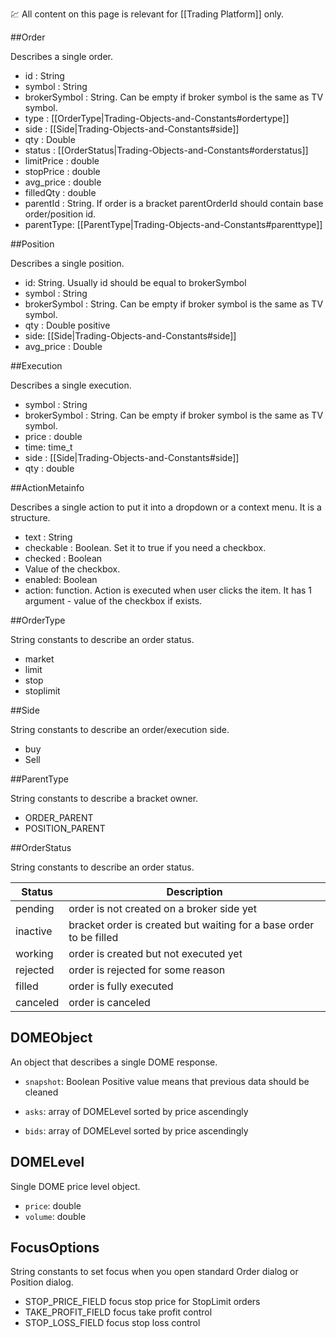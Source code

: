 :chart: All content on this page is relevant for [[Trading Platform]] only.

##Order

Describes a single order. 

* id : String
* symbol : String
* brokerSymbol : String. Can be empty if broker symbol is the same as TV symbol.
* type : [[OrderType|Trading-Objects-and-Constants#ordertype]]
* side : [[Side|Trading-Objects-and-Constants#side]]
* qty : Double
* status : [[OrderStatus|Trading-Objects-and-Constants#orderstatus]]
* limitPrice : double
* stopPrice : double
* avg_price : double
* filledQty : double
* parentId : String. If order is a bracket parentOrderId should contain base order/position id.
* parentType: [[ParentType|Trading-Objects-and-Constants#parenttype]]

##Position

Describes a single position. 

* id: String. Usually id should be equal to brokerSymbol
* symbol : String
* brokerSymbol : String. Can be empty if broker symbol is the same as TV symbol.
* qty : Double positive
* side: [[Side|Trading-Objects-and-Constants#side]]
* avg_price : Double

##Execution

Describes a single execution.

* symbol : String
* brokerSymbol : String. Can be empty if broker symbol is the same as TV symbol.
* price : double
* time: time_t
* side : [[Side|Trading-Objects-and-Constants#side]]
* qty : double
 

##ActionMetainfo

Describes a single action to put it into a dropdown or a context menu. It is a structure.

* text : String
* checkable : Boolean. Set it to true if you need a checkbox.
* checked : Boolean
* Value of the checkbox.
* enabled: Boolean
* action: function. Action is executed when user clicks the item. It has 1 argument - value of the checkbox if exists.

##OrderType

String constants to describe an order status.

* market
* limit
* stop
* stoplimit

##Side

String constants to describe an order/execution side.

* buy
* Sell


##ParentType

String constants to describe a bracket owner.

* ORDER_PARENT
* POSITION_PARENT


##OrderStatus

String constants to describe an order status.

| Status    | Description |
|-----------|-------------|
| pending 	| order is not created on a broker side yet |
| inactive 	| bracket order is created but waiting for a base order to be filled |
| working	| order is created but not executed yet |
| rejected	| order is rejected for some reason |
| filled	| order is fully executed |
| canceled	| order is canceled |

## DOMEObject

An object that describes a single DOME response.

* `snapshot`: Boolean
Positive value means that previous data should be cleaned

* `asks`: array of DOMELevel sorted by price ascendingly
* `bids`: array of DOMELevel sorted by price ascendingly

## DOMELevel

Single DOME price level object.

* `price`: double
* `volume`: double


## FocusOptions

String constants to set focus when you open standard Order dialog or Position dialog.

* STOP_PRICE_FIELD     focus stop price for StopLimit orders
* TAKE_PROFIT_FIELD    focus take profit control
* STOP_LOSS_FIELD      focus stop loss control
